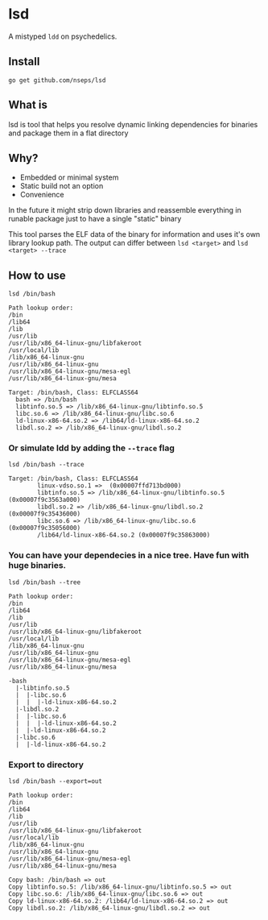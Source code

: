 # lsd

A mistyped `ldd` on psychedelics.

## Install

`go get github.com/nseps/lsd`

## What is

lsd is tool that helps you resolve dynamic linking dependencies for binaries and package them in a flat directory

## Why?

* Embedded or minimal system
* Static build not an option
* Convenience

In the future it might strip down libraries and reassemble everything in runable package just to have a single "static" binary

This tool parses the ELF data of the binary for information and uses it's own library lookup path. The output can differ between `lsd <target>` and `lsd <target> --trace`

## How to use

`lsd /bin/bash`

```
Path lookup order:
/bin
/lib64
/lib
/usr/lib
/usr/lib/x86_64-linux-gnu/libfakeroot
/usr/local/lib
/lib/x86_64-linux-gnu
/usr/lib/x86_64-linux-gnu
/usr/lib/x86_64-linux-gnu/mesa-egl
/usr/lib/x86_64-linux-gnu/mesa

Target: /bin/bash, Class: ELFCLASS64
  bash => /bin/bash
  libtinfo.so.5 => /lib/x86_64-linux-gnu/libtinfo.so.5
  libc.so.6 => /lib/x86_64-linux-gnu/libc.so.6
  ld-linux-x86-64.so.2 => /lib64/ld-linux-x86-64.so.2
  libdl.so.2 => /lib/x86_64-linux-gnu/libdl.so.2
```

### Or simulate ldd by adding the `--trace` flag

`lsd /bin/bash --trace`

```
Target: /bin/bash, Class: ELFCLASS64
        linux-vdso.so.1 =>  (0x00007ffd713bd000)
        libtinfo.so.5 => /lib/x86_64-linux-gnu/libtinfo.so.5 (0x00007f9c3563a000)
        libdl.so.2 => /lib/x86_64-linux-gnu/libdl.so.2 (0x00007f9c35436000)
        libc.so.6 => /lib/x86_64-linux-gnu/libc.so.6 (0x00007f9c35056000)
        /lib64/ld-linux-x86-64.so.2 (0x00007f9c35863000)
```

### You can have your dependecies in a nice tree. Have fun with huge binaries.

`lsd /bin/bash --tree`

```
Path lookup order:
/bin
/lib64
/lib
/usr/lib
/usr/lib/x86_64-linux-gnu/libfakeroot
/usr/local/lib
/lib/x86_64-linux-gnu
/usr/lib/x86_64-linux-gnu
/usr/lib/x86_64-linux-gnu/mesa-egl
/usr/lib/x86_64-linux-gnu/mesa

-bash
  |-libtinfo.so.5
  |  |-libc.so.6
  |  |  |-ld-linux-x86-64.so.2
  |-libdl.so.2
  |  |-libc.so.6
  |  |  |-ld-linux-x86-64.so.2
  |  |-ld-linux-x86-64.so.2
  |-libc.so.6
  |  |-ld-linux-x86-64.so.2
```

### Export to directory

`lsd /bin/bash --export=out`

```
Path lookup order:
/bin
/lib64
/lib
/usr/lib
/usr/lib/x86_64-linux-gnu/libfakeroot
/usr/local/lib
/lib/x86_64-linux-gnu
/usr/lib/x86_64-linux-gnu
/usr/lib/x86_64-linux-gnu/mesa-egl
/usr/lib/x86_64-linux-gnu/mesa

Copy bash: /bin/bash => out
Copy libtinfo.so.5: /lib/x86_64-linux-gnu/libtinfo.so.5 => out
Copy libc.so.6: /lib/x86_64-linux-gnu/libc.so.6 => out
Copy ld-linux-x86-64.so.2: /lib64/ld-linux-x86-64.so.2 => out
Copy libdl.so.2: /lib/x86_64-linux-gnu/libdl.so.2 => out
```